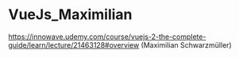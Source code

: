 # VueJs_Maximilian
https://innowave.udemy.com/course/vuejs-2-the-complete-guide/learn/lecture/21463128#overview (Maximilian Schwarzmüller)
